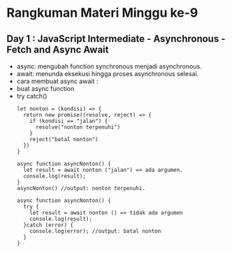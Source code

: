 # Rangkuman Materi Minggu ke-9
## Day 1 : JavaScript Intermediate - Asynchronous - Fetch and Async Await
- async: mengubah function synchronous menjadi asynchronous.
- await: menunda eksekusi hingga proses asynchronous selesai.
-  cara membuat async await :
  - buat async function
  - try catch()
    ```
    let nonton = (kondisi) => {
      return new promise((resolve, reject) => {
        if (kondisi == "jalan") {
          resolve("nonton terpenuhi")
        }
        reject("batal nonton")
      })
    }
    
    async function asyncNonton() {
      let result = await nonton ("jalan") => ada argumen.
      console.log(result);
    }
    asyncNonton() //output: nonton terpenuhi.
    
    async function asyncNonton() {
      try {
        let result = await nonton () => tidak ada argumen
        console.log(result);
      }catch (error) {
        console.log(error); //output: batal nonton
      }
    }  
    ```
